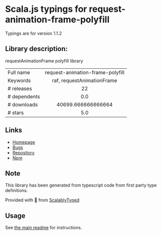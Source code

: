 
# Scala.js typings for request-animation-frame-polyfill

Typings are for version 1.1.2

## Library description:
requestAnimationFrame polyfill library

|                    |                 |
| ------------------ | :-------------: |
| Full name          | request-animation-frame-polyfill |
| Keywords           | raf, requestAnimationFrame |
| # releases         | 22 |
| # dependents       | 0.0 |
| # downloads        | 40699.666666666664 |
| # stars            | 5.0 |

## Links
- [Homepage](https://github.com/aluc-io/request-animation-frame-polyfill#readme)
- [Bugs](https://github.com/aluc-io/request-animation-frame-polyfill/issues)
- [Repository](https://github.com/aluc-io/request-animation-frame-polyfill)
- [Npm](https://www.npmjs.com/package/request-animation-frame-polyfill)
    


## Note
This library has been generated from typescript code from first party type definitions.

Provided with :purple_heart: from [ScalablyTyped](https://github.com/oyvindberg/ScalablyTyped)

## Usage
See [the main readme](../../readme.md) for instructions.


